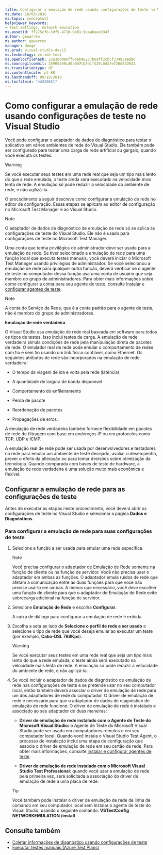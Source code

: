```yaml
---
title: Configurar a emulação de rede usando configurações de teste no Visual Studio
ms.date: 10/03/2016
ms.topic: conceptual
helpviewer_keywords:
- test settings, network emulation
ms.assetid: ff275cfb-5df9-4710-9a91-9caabaaad34f
author: gewarren
ms.author: gewarren
manager: douge
ms.prod: visual-studio-dev15
ms.technology: vs-ide-test
ms.openlocfilehash: 2ce10d096ff646b462c7b0aff2cbcf33493aad0c
ms.sourcegitcommit: 28909340cd0a0d7cb5e1fd29cbd37e726d832631
ms.translationtype: HT
ms.contentlocale: pt-BR
ms.lasthandoff: 09/10/2018
ms.locfileid: "44320651"
---
```

# <a name="how-to-configure-network-emulation-using-test-settings-in-visual-studio"></a>Como configurar a emulação de rede usando configurações de teste no Visual Studio

Você pode configurar o adaptador de dados de diagnóstico para testar o aplicativo em vários ambientes de rede do Visual Studio. Ele também pode ser configurado para testar uma carga de rede artificial ou gargalo, quando você executa os testes.

> [!WARNING]
> Se você executar seus testes em uma rede real que seja um tipo mais lento do que a rede emulada, o teste ainda será executado na velocidade mais lenta de rede. A emulação só pode reduzir a velocidade do ambiente de rede, e não agilizá-la.

 O procedimento a seguir descreve como configurar a emulação de rede no editor de configuração. Essas etapas se aplicam ao editor de configuração no Microsoft Test Manager e ao Visual Studio.

> [!NOTE]
> O adaptador de dados de diagnóstico de emulação de rede só se aplica às configurações de teste do Visual Studio. Ele não é usado para configurações de teste no Microsoft Test Manager.

Uma conta que tenha privilégios de administrador deve ser usada para a emulação de rede. Se tiver selecionado a emulação de rede para uma função local que executa testes manuais, você deverá iniciar o Microsoft Test Manager usando privilégios de administrador. Se você selecionou a emulação de rede para qualquer outra função, deverá verificar se o agente de teste no computador dessa função usa uma conta de usuário que seja membro do grupo de administradores. Para obter mais informações sobre como configurar a conta para seu agente de teste, consulte [Instalar e configurar agentes de teste](../test/lab-management/install-configure-test-agents.md).

> [!NOTE]
> A conta do Serviço de Rede, que é a conta padrão para o agente de teste, não é membro do grupo de administradores.

 **Emulação de rede verdadeira**

 O Visual Studio usa emulação de rede real baseada em software para todos os tipos de testes. Isso inclui testes de carga. A emulação de rede verdadeira simula condições de rede pela manipulação direta de pacotes de rede. O emulador real de rede pode emular o comportamento de redes com fio e sem fio usando um link físico confiável, como Ethernet. Os seguintes atributos de rede são incorporados na emulação de rede verdadeira:

-   O tempo da viagem de ida e volta pela rede (latência)

-   A quantidade de largura de banda disponível

-   Comportamento do enfileiramento

-   Perda de pacote

-   Reordenação de pacotes

-   Propagações de erros.

 A emulação de rede verdadeira também fornece flexibilidade em pacotes de rede de filtragem com base em endereços IP ou em protocolos como TCP, UDP e ICMP.

 A emulação real de rede pode ser usada por desenvolvedores e testadores na rede para emular um ambiente de teste desejado, avaliar o desempenho, prever o efeito da alteração ou para tomar decisões sobre otimização da tecnologia. Quando comparada com bases de teste de hardware, a emulação de rede verdadeira é uma solução muito mais econômica e flexível.

## <a name="configure-network-emulation-for-your-test-settings"></a>Configurar a emulação de rede para as configurações de teste
 Antes de executar as etapas neste procedimento, você deverá abrir as configurações de teste no Visual Studio e selecionar a página **Dados e Diagnósticos**.

### <a name="to-configure-network-emulation-for-your-test-settings"></a>Para configurar a emulação de rede para suas configurações de teste

1.  Selecione a função a ser usada para emular uma rede específica.

    > [!NOTE]
    > Você precisa configurar o adaptador de Emulação de Rede somente na função de cliente ou na função de servidor. Você não precisa usar o adaptador em ambas as funções. O adaptador emula ruídos de rede que afetam a comunicação entre as duas funções para que você não precise usá-lo em ambas. A menos que necessário, você deve escolher uma função de cliente para que o adaptador de Emulação de Rede evite sobrecarga adicional na função de servidor.

2.  Selecione **Emulação de Rede** e escolha **Configurar**.

     A caixa de diálogo para configurar a emulação de rede é exibida.

3.  Escolha a seta ao lado de **Selecione o perfil de rede a ser usado** e selecione o tipo de rede que você deseja emular ao executar um teste (por exemplo, **Cabo-DSL 768Kps**).

    > [!WARNING]
    > Se você executar seus testes em uma rede real que seja um tipo mais lento do que a rede emulada, o teste ainda será executado na velocidade mais lenta de rede. A emulação só pode reduzir a velocidade do ambiente de rede, e não agilizá-la.

4.  Se você incluir o adaptador de dados de diagnóstico de emulação de rede nas configurações de teste e se pretende usar no seu computador local, então também deverá associar o driver de emulação de rede para um dos adaptadores de rede do computador. O driver de emulação de rede é necessário para que o adaptador de dados de diagnóstico de emulação de rede funcione. O driver de emulação de rede é instalado e associado ao seu adaptador de duas maneiras:

    -   **Driver de emulação de rede instalado com o Agente de Teste do Microsoft Visual Studio:** o Agente de Teste do Microsoft Visual Studio pode ser usado em computadores remotos e em seu computador local. Quando você instala o Visual Studio Test Agent, o processo de instalação inclui uma etapa de configuração que associa o driver de emulação de rede em seu cartão de rede. Para obter mais informações, consulte [Instalar e configurar agentes de teste](../test/lab-management/install-configure-test-agents.md).

    -   **Driver de emulação de rede instalado com o Microsoft Visual Studio Test Professional:** quando você usar a emulação de rede pela primeira vez, será solicitada a associação do driver de emulação de rede a uma placa de rede.

    > [!TIP]
    > Você também pode instalar o driver de emulação de rede de linha de comando em seu computador local sem instalar o agente de teste do Visual Studio, usando o seguinte comando: **VSTestConfig NETWORKEMULATION /install**

## <a name="see-also"></a>Consulte também

- [Coletar informações de diagnóstico usando configurações de teste](../test/collect-diagnostic-information-using-test-settings.md)
- [Executar testes manuais (Azure Test Plans)](/azure/devops/test/run-manual-tests?view=vsts)